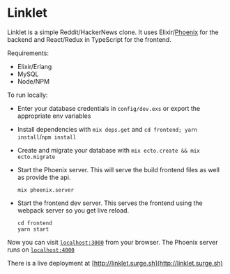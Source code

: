 # Linklet

Linklet is a simple Reddit/HackerNews clone. It uses Elixir/[Phoenix][1] for the
backend and React/Redux in TypeScript for the frontend.

Requirements:

* Elixir/Erlang
* MySQL
* Node/NPM

To run locally:

* Enter your database credentials in `config/dev.exs` or export the appropriate
  env variables
* Install dependencies with `mix deps.get` and `cd frontend; yarn install`/`npm
  install`
* Create and migrate your database with `mix ecto.create && mix ecto.migrate`
* Start the Phoenix server. This will serve the build frontend files as well as
  provide the api.

  ```
  mix phoenix.server
  ```

* Start the frontend dev server. This serves the frontend using the webpack
  server so you get live reload.

  ```
  cd frontend
  yarn start
  ```

Now you can visit [`localhost:3000`](http://localhost:3000) from your browser.
The Phoenix server runs on [`localhost:4000`](http://localhost:4000)

There is a live deployment at [http://linklet.surge.sh](http://linklet.surge.sh)

[1]: http://www.phoenixframework.org
[2]: https://choo.io/
